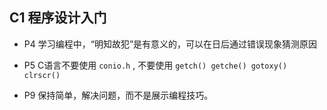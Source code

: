 
## C1 程序设计入门

- P4 学习编程中，“明知故犯”是有意义的，可以在日后通过错误现象猜测原因

- P5 C语言不要使用 `conio.h` , 不要使用 `getch() getche() gotoxy() clrscr()`

- P9 保持简单，解决问题，而不是展示编程技巧。

